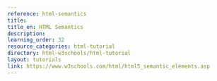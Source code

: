 ```yaml
---
reference: html-semantics
title:
title_en: HTML Semantics
description:
learning_order: 32
resource_categories: html-tutorial
directory: html-w3schools/html-tutorial
layout: tutorials
link: https://www.w3schools.com/html/html5_semantic_elements.asp
---
```

